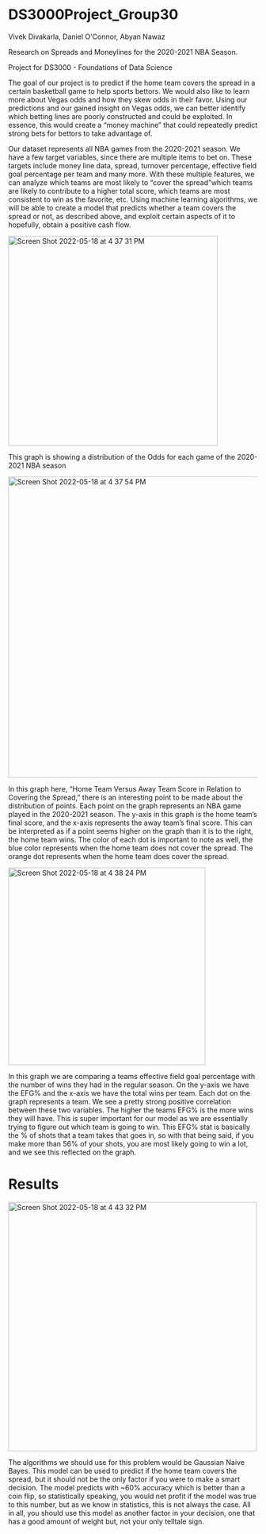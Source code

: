 # DS3000Project_Group30

Vivek Divakarla, Daniel O'Connor, Abyan Nawaz

Research on Spreads and Moneylines for the 2020-2021 NBA Season. 

Project for DS3000 - Foundations of Data Science

The goal of our project is to predict if the home team covers the spread in a certain basketball game to help sports bettors. We
would also like to learn more about Vegas odds and how they skew odds in their favor. Using our predictions
and our gained insight on Vegas odds, we can better identify which betting lines are poorly constructed and
could be exploited. In essence, this would create a “money machine” that could repeatedly predict strong bets
for bettors to take advantage of.

Our dataset represents all NBA games from the 2020-2021 season. We have a few target variables, since
there are multiple items to bet on. These targets include money line data, spread, turnover percentage, effective field goal percentage per team and many more.  With these multiple features, we can analyze which teams are most likely to “cover the spread”which teams are likely to contribute to a higher total score, which teams are most consistent to win as the favorite, etc. Using machine learning algorithms, we will be able to create a model that predicts whether a team covers the spread or not, as described above, and exploit certain aspects of it to hopefully, obtain a positive cash flow.

<img width="423" alt="Screen Shot 2022-05-18 at 4 37 31 PM" src="https://user-images.githubusercontent.com/11672096/169151441-2050bab9-6bfc-4af4-ba80-3f9e4b617caa.png">

This graph is showing a distribution of the Odds for each game of the 2020-2021 NBA season

<img width="607" alt="Screen Shot 2022-05-18 at 4 37 54 PM" src="https://user-images.githubusercontent.com/11672096/169151494-04caac75-2650-4e75-bf72-b8b04476cae7.png">

In this graph here, “Home Team Versus Away Team Score in Relation to Covering the Spread,” there is an interesting point to be made about the distribution of points. Each point on the graph represents an NBA game played in the 2020-2021 season. The y-axis in this graph is the home team’s final score, and the x-axis represents the away team’s final score. This can be interpreted as if a point seems higher on the graph than it is to the right, the home team wins. The color of each dot is important to note as well, the blue color represents when the home team does not cover the spread. The orange dot represents when the home team does cover the spread.

<img width="398" alt="Screen Shot 2022-05-18 at 4 38 24 PM" src="https://user-images.githubusercontent.com/11672096/169151577-2a3b62eb-c500-42ab-954b-bd9da6eaa887.png">

In this graph we are comparing a teams effective field goal percentage with the number of wins they had in the regular season. On the y-axis we have the EFG% and the x-axis we have the total wins per team. Each dot on the graph represents a team. We see a pretty strong positive correlation between these two variables. The higher the teams EFG% is the more wins they will have. This is super important for our model as we are essentially trying to figure out which team is going to win. This EFG% stat is basically the % of shots that a team takes that goes in, so with that being said, if you make more than 56% of your shots, you are most likely going to win a lot, and we see this reflected on the graph.

# Results
<img width="502" alt="Screen Shot 2022-05-18 at 4 43 32 PM" src="https://user-images.githubusercontent.com/11672096/169152407-366915d6-d173-4f33-b44a-6f9d7342b203.png">

The algorithms we should use for this problem would be Gaussian Naive Bayes. This model can be used to predict if the home team covers the spread, but it should not be the only factor if you were to make a smart decision. The model predicts with ~60% accuracy which is better than a coin flip, so statistically speaking, you would net profit if the model was true to this number, but as we know in statistics, this is not always the case. All in all, you should use this model as another factor in your decision, one that has a good amount of weight but, not your only telltale sign.
